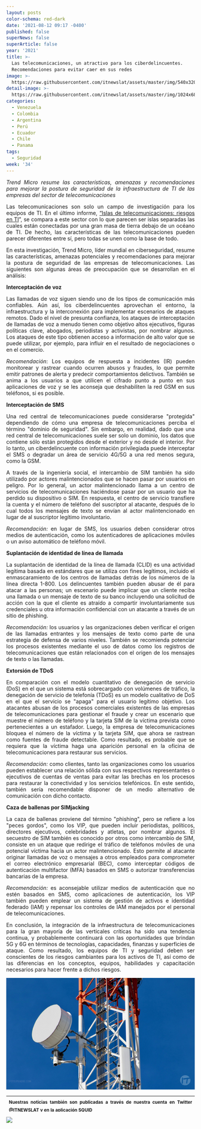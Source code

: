 ```yaml
---
layout: posts
color-schema: red-dark
date: '2021-08-12 09:17 -0400'
published: false
superNews: false
superArticle: false
year: '2021'
title: >-
  Las telecomunicaciones, un atractivo para los ciberdelincuentes.
  Recomendaciones para evitar caer en sus redes
image: >-
  https://raw.githubusercontent.com/itnewslat/assets/master/img/540x320/Telecomunicacion-p.jpg
detail-image: >-
  https://raw.githubusercontent.com/itnewslat/assets/master/img/1024x680/Telecomunicacion-g.jpg
categories:
  - Venezuela
  - Colombia
  - Argentina
  - Perú
  - Ecuador
  - Chile
  - Panama
tags:
  - Seguridad
week: '34'
---
```

<p style="text-align: justify;"><em>Trend Micro resume las características, amenazas y recomendaciones para mejorar la postura de seguridad de la infraestructura de TI de las empresas del sector de telecomunicaciones</em></p>
<p style="text-align: justify;">Las telecomunicaciones son solo un campo de investigación para los equipos de TI. En el último informe, <a href="https://www.trendmicro.com/vinfo/us/security/news/internet-of-things/islands-of-telecom-risks-in-it">“Islas de telecomunicaciones: riesgos en TI</a>”, se compara a este sector con lo que parecen ser islas separadas las cuales están conectadas por una gran masa de tierra debajo de un océano de TI. De hecho, las características de las telecomunicaciones pueden parecer diferentes entre sí, pero todas se unen como la base de todo.</p>
<p style="text-align: justify;">En esta investigación, Trend Micro, líder mundial en ciberseguridad, resume las características, amenazas potenciales y recomendaciones para mejorar la postura de seguridad de las empresas de telecomunicaciones. Las siguientes son algunas áreas de preocupación que se desarrollan en el análisis:</p>
<p style="text-align: justify;"><strong>Interceptación de voz</strong></p>
<p style="text-align: justify;">Las llamadas de voz siguen siendo uno de los tipos de comunicación más confiables. Aún así, los ciberdelincuentes aprovechan el entorno, la infraestructura y la interconexión para implementar escenarios de ataques remotos. Dado el nivel de presunta confianza, los ataques de interceptación de llamadas de voz a menudo tienen como objetivo altos ejecutivos, figuras políticas clave, abogados, periodistas y activistas, por nombrar algunos. Los ataques de este tipo obtienen acceso a información de alto valor que se puede utilizar, por ejemplo, para influir en el resultado de negociaciones o en el comercio.</p>
<p style="text-align: justify;"><em>Recomendación</em>: Los equipos de respuesta a incidentes (IR) pueden monitorear y rastrear cuando ocurren abusos y fraudes, lo que permite emitir patrones de alerta y predecir comportamientos delictivos. También se anima a los usuarios a que utilicen el cifrado punto a punto en sus aplicaciones de voz y se les aconseja que deshabiliten la red GSM en sus teléfonos, si es posible.</p>
<p style="text-align: justify;"><strong>Interceptación de SMS</strong></p>
<p style="text-align: justify;">Una red central de telecomunicaciones puede considerarse "protegida" dependiendo de cómo una empresa de telecomunicaciones perciba el término "dominio de seguridad". Sin embargo, en realidad, dado que una red central de telecomunicaciones suele ser solo un dominio, los datos que contiene sólo están protegidos desde el exterior y no desde el interior. Por lo tanto, un ciberdelincuente con información privilegiada puede interceptar el SMS o degradar un área de servicio 4G/5G a una red menos segura, como la GSM.</p>
<p style="text-align: justify;">A través de la ingeniería social, el intercambio de SIM también ha sido utilizado por actores malintencionados que se hacen pasar por usuarios en peligro. Por lo general, un actor malintencionado llama a un centro de servicios de telecomunicaciones haciéndose pasar por un usuario que ha perdido su dispositivo o SIM. En respuesta, el centro de servicio transfiere la cuenta y el número de teléfono del suscriptor al atacante, después de lo cual todos los mensajes de texto se envían al actor malintencionado en lugar de al suscriptor legítimo involuntario.</p>
<p style="text-align: justify;"><em>Recomendación:</em> en lugar de SMS, los usuarios deben considerar otros medios de autenticación, como los autenticadores de aplicaciones móviles o un aviso automático de teléfono móvil.</p>
<p style="text-align: justify;"><strong>Suplantación de identidad de línea de llamada</strong></p>
<p style="text-align: justify;">La suplantación de identidad de la línea de llamada (CLID) es una actividad legítima basada en estándares que se utiliza con fines legítimos, incluido el enmascaramiento de los centros de llamadas detrás de los números de la línea directa 1-800. Los delincuentes también pueden abusar de él para atacar a las personas; un escenario puede implicar que un cliente reciba una llamada o un mensaje de texto de su banco incluyendo una solicitud de acción con la que el cliente es atraído a compartir involuntariamente sus credenciales u otra información confidencial con un atacante a través de un sitio de phishing.</p>
<p style="text-align: justify;"><em>Recomendación:</em> los usuarios y las organizaciones deben verificar el origen de las llamadas entrantes y los mensajes de texto como parte de una estrategia de defensa de varios niveles. También se recomienda potenciar los procesos existentes mediante el uso de datos como los registros de telecomunicaciones que están relacionados con el origen de los mensajes de texto o las llamadas.</p>
<p style="text-align: justify;"><strong>Extorsión de TDoS</strong></p>
<p style="text-align: justify;">En comparación con el modelo cuantitativo de denegación de servicio (DoS) en el que un sistema está sobrecargado con volúmenes de tráfico, la denegación de servicio de telefonía (TDoS) es un modelo cualitativo de DoS en el que el servicio se "apaga" para el usuario legítimo objetivo. Los atacantes abusan de los procesos comerciales existentes de las empresas de telecomunicaciones para gestionar el fraude y crear un escenario que muestre el número de teléfono y la tarjeta SIM de la víctima prevista como pertenecientes a un estafador. Luego, la empresa de telecomunicaciones bloquea el número de la víctima y la tarjeta SIM, que ahora se rastrean como fuentes de fraude detectable. Como resultado, es probable que se requiera que la víctima haga una aparición personal en la oficina de telecomunicaciones para restaurar sus servicios.</p>
<p style="text-align: justify;"><em>Recomendación:</em> como clientes, tanto las organizaciones como los usuarios pueden establecer una relación sólida con sus respectivos representantes o ejecutivos de cuentas de ventas para evitar las brechas en los procesos para restaurar la conectividad y los servicios telefónicos. En este sentido, también sería recomendable disponer de un medio alternativo de comunicación con dicho contacto.</p>
<p style="text-align: justify;"><strong>Caza de ballenas por SIMjacking</strong></p>
<p style="text-align: justify;">La caza de ballenas proviene del término "phishing", pero se refiere a los "peces gordos", como los VIP, que pueden incluir periodistas, políticos, directores ejecutivos, celebridades y atletas, por nombrar algunos. El secuestro de SIM también es conocido por otros como intercambio de SIM, consiste en un ataque que redirige el tráfico de teléfonos móviles de una potencial víctima hacia un actor malintencionado. Esto permite al atacante originar llamadas de voz o mensajes a otros empleados para comprometer el correo electrónico empresarial (BEC), como interceptar códigos de autenticación multifactor (MFA) basados ​​en SMS o autorizar transferencias bancarias de la empresa.</p>
<p style="text-align: justify;"><em>Recomendación:</em> es aconsejable utilizar medios de autenticación que no estén basados ​​en SMS, como aplicaciones de autenticación, los VIP también pueden emplear un sistema de gestión de activos e identidad federado (IAM) y repensar los controles de IAM manejados por el personal de telecomunicaciones.</p>
<p style="text-align: justify;">En conclusión, la integración de la infraestructura de telecomunicaciones para la gran mayoría de las verticales críticas ha sido una tendencia continua, y probablemente continuará con las oportunidades que brindan 5G y 6G en términos de tecnologías, capacidades, finanzas y superficies de ataque. Como resultado, los equipos de TI y seguridad deben ser conscientes de los riesgos cambiantes para los activos de TI, así como de las diferencias en los conceptos, equipos, habilidades y capacitación necesarios para hacer frente a dichos riesgos.</p>

![](https://raw.githubusercontent.com/itnewslat/assets/master/img/540x320/Telecomunicacion-p.jpg)

<table style="height: 42px;" width="569">
<tbody>
<tr>
<td style="text-align: justify;"><sub><strong>Nuestras noticias también son publicadas a través de nuestra cuenta en Twitter <a href="https://twitter.com/itnewslat?lang=es">@ITNEWSLAT</a> y en la aplicación <a href="https://squidapp.co/en/">SQUID</a></strong></sub></td>
</tr>
</tbody>
</table>

<img src="https://tracker.metricool.com/c3po.jpg?hash=56f88a41e39ab42c063cc51676587a04"/>

